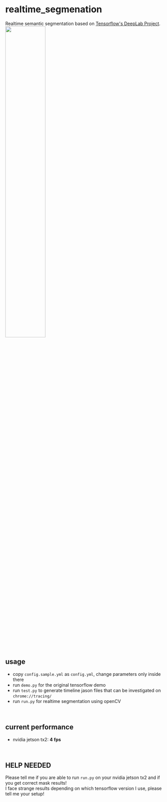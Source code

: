 # realtime_segmenation
Realtime semantic segmentation based on [Tensorflow's DeepLab Project](https://github.com/tensorflow/models/tree/master/research/deeplab).
<br />
<img src="stuff/seg_demo.gif" width="50.0%">

## usage
- copy `config.sample.yml` as `config.yml`, change parameters only inside there
- run `demo.py` for the original tensorflow demo
- run `test.py` to generate timeline jason files that can be investigated on `chrome://tracing/`
- run `run.py` for realtime segmentation using openCV
<br />

## current performance
- nvidia jetson tx2: **4 fps**
<br />

## HELP NEEDED
Please tell me if you are able to run `run.py` on your nvidia jetson tx2 and if you get correct mask results!
<br />
I face strange results depending on which tensorflow version I use, please tell me your setup!
